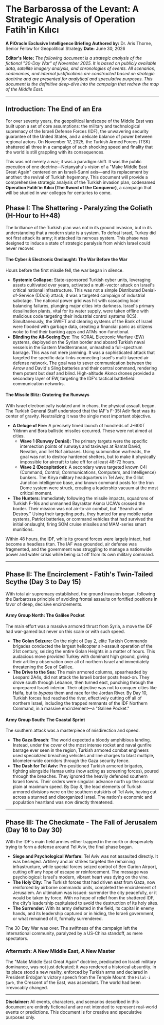 # The Barbarossa of the Levant: A Strategic Analysis of Operation Fatih'in Kılıcı

**A PiOracle Exclusive Intelligence Briefing**
**Authored by:** Dr. Aris Thorne, Senior Fellow for Geopolitical Strategy
**Date:** June 30, 2026

**Editor's Note:** *The following document is a strategic analysis of the fictional "30-Day War" of November 2025. It is based on publicly available data, satellite imagery analysis, and chronologies of events. All scenarios, codenames, and internal justifications are constructed based on strategic doctrine and are presented for analytical and speculative purposes. This document is the definitive deep-dive into the campaign that redrew the map of the Middle East.*

---

## Introduction: The End of an Era

For over seventy years, the geopolitical landscape of the Middle East was built upon a set of core assumptions: the military and technological supremacy of the Israeli Defense Forces (IDF), the unwavering security guarantee of the United States, and a delicate balance of power between regional actors. On November 17, 2025, the Turkish Armed Forces (TSK) shattered all three in a campaign of such shocking speed and finality that the world is still grappling with its consequences.

This was not merely a war; it was a paradigm shift. It was the public execution of one doctrine—Netanyahu's vision of a "Make Middle East Great Again" centered on an Israeli-Sunni axis—and its replacement by another: the revival of Turkish hegemony. This document will provide a comprehensive strategic analysis of the Turkish invasion plan, codenamed **Operation Fatih'in Kılıcı (The Sword of the Conqueror)**, a campaign that will be studied in war colleges for centuries to come.

## Phase I: The Shattering - Paralyzing the Goliath (H-Hour to H+48)

The brilliance of the Turkish plan was not in its ground invasion, but in its understanding that a modern state is a system. To defeat Israel, Turkey did not first attack its army; it attacked its nervous system. This phase was designed to induce a state of strategic paralysis from which Israel could never recover.

#### The Cyber & Electronic Onslaught: The War Before the War

Hours before the first missile fell, the war began in silence.
*   **Systemic Collapse:** State-sponsored Turkish cyber units, leveraging assets cultivated over years, activated a multi-vector attack on Israel's critical national infrastructure. This was not a simple Distributed Denial-of-Service (DDoS) attack; it was a targeted campaign of industrial sabotage. The national power grid was hit with cascading load-balancing failures, plunging major cities into darkness. Israel's primary desalination plants, vital for its water supply, were taken offline with malicious code targeting their industrial control systems (ICS). Simultaneously, the SWIFT and clearing systems of the Bank of Israel were flooded with garbage data, creating a financial panic as citizens woke to find their banking apps and ATMs non-functional.
*   **Blinding the All-Seeing Eye:** The KORAL Electronic Warfare (EW) systems, deployed on the Syrian border and aboard Turkish naval vessels in the Eastern Mediterranean, unleashed a full-spectrum barrage. This was not mere jamming. It was a sophisticated attack that targeted the specific data-links connecting Israel's multi-layered air defense network. The goal was to sever communication between the Arrow and David's Sling batteries and their central command, rendering them potent but deaf and blind. High-altitude Akıncı drones provided a secondary layer of EW, targeting the IDF's tactical battlefield communication networks.

#### The Missile Blitz: Cratering the Runways

With Israel electronically isolated and in chaos, the physical assault began. The Turkish General Staff understood that the IAF's F-35I Adir fleet was its center of gravity. Neutralizing it was the single most important objective.

*   **A Deluge of Fire:** A precisely timed launch of hundreds of J-600T Yıldırım and Bora ballistic missiles occurred. These were not aimed at cities.
    *   **Wave 1 (Runway Denial):** The primary targets were the specific intersection points of runways and taxiways at Ramat David, Nevatim, and Tel Nof airbases. Using submunition warheads, the goal was not to destroy hardened shelters, but to make it physically impossible for aircraft to take off for at least 48-72 hours.
    *   **Wave 2 (Decapitation):** A secondary wave targeted known C4I (Command, Control, Communications, Computers, and Intelligence) bunkers. The Kirya military headquarters in Tel Aviv, the Glilot Junction intelligence base, and known command posts for the Iron Dome system were struck, creating a leadership vacuum at the most critical moment.
*   **The Hunters:** Immediately following the missile impacts, squadrons of Turkish F-16s and unmanned Bayraktar Akıncı UCAVs crossed the border. Their mission was not air-to-air combat, but "Search and Destroy." Using their targeting pods, they hunted for any mobile radar systems, Patriot batteries, or command vehicles that had survived the initial onslaught, firing SOM cruise missiles and MAM-series smart munitions.

Within 48 hours, the IDF, while its ground forces were largely intact, had become a headless titan. The IAF was grounded, air defense was fragmented, and the government was struggling to manage a nationwide power and water crisis while being cut off from its own military command.

---

## Phase II: The Encirclement - Fatih's Twin-Tailed Scythe (Day 3 to Day 15)

With total air supremacy established, the ground invasion began, following the Barbarossa principle of avoiding frontal assaults on fortified positions in favor of deep, decisive encirclements.

#### Army Group North: The Galilee Pocket

The main effort was a massive armored thrust from Syria, a move the IDF had war-gamed but never on this scale or with such speed.

*   **The Golan Seizure:** On the night of Day 2, elite Turkish Commando brigades conducted the largest helicopter air-assault operation of the 21st century, seizing the entire Golan Heights in a matter of hours. This audacious move provided Turkey with dominant high ground, giving their artillery observation over all of northern Israel and immediately threatening the Sea of Galilee.
*   **The Drive to the Sea:** The main armored columns, spearheaded by Leopard 2A4s, did not attack the Israeli border posts head-on. They drove south through Lebanon, then turned east, punching through the unprepared Israeli interior. Their objective was not to conquer cities like Haifa, but to *bypass* them and race for the Jordan River. By Day 10, Turkish forces had reached the river, effectively cutting off all of northern Israel, including the trapped remnants of the IDF Northern Command, in a massive encirclement—a "Galilee Pocket."

#### Army Group South: The Coastal Sprint

The southern attack was a masterpiece of misdirection and speed.

*   **The Gaza Breach:** The world expected a bloody amphibious landing. Instead, under the cover of the most intense rocket and naval gunfire barrage ever seen in the region, Turkish armored combat engineers used specialized breaching vehicles and line charges to blast multiple, kilometer-wide corridors through the Gaza security fence.
*   **The Dash for Tel Aviv:** Pre-positioned Turkish armored brigades, fighting alongside Hamas units (now acting as screening forces), poured through the breaches. They ignored the heavily defended southern Israeli towns. Their orders were singular: advance north up the coastal plain at maximum speed. By Day 8, the lead elements of Turkish armored divisions were on the southern outskirts of Tel Aviv, having cut across a stunned and disorganized Israel. The nation's economic and population heartland was now directly threatened.

---

## Phase III: The Checkmate - The Fall of Jerusalem (Day 16 to Day 30)

With the IDF's main field armies either trapped in the north or desperately trying to form a defense around Tel Aviv, the final phase began.

*   **Siege and Psychological Warfare:** Tel Aviv was not assaulted directly. It was besieged. Artillery and air strikes targeted the remaining infrastructure, while special forces seized control of Ben Gurion Airport, cutting off any hope of escape or reinforcement. The message was psychological: Israel's modern, vibrant heart was dying on the vine.
*   **The Holy City:** The Turkish forces that had driven east from Gaza, now reinforced by airborne commando units, completed the encirclement of Jerusalem. An ultimatum was issued: surrender the city peacefully, or it would be taken by force. With no hope of relief from the shattered IDF, the city's leadership capitulated to avoid the destruction of its holy sites.
*   **The Surrender:** With its army defeated in the field, its capital in enemy hands, and its leadership captured or in hiding, the Israeli government, or what remained of it, formally surrendered.

The 30-Day War was over. The swiftness of the campaign left the international community, paralyzed by a US-China standoff, as mere spectators.

### Aftermath: A New Middle East, A New Master

The "Make Middle East Great Again" doctrine, predicated on Israeli military dominance, was not just defeated; it was rendered a historical absurdity. In its place stood a new reality, enforced by Turkish arms and declared in President Erdoğan's victory speech from the Temple Mount: the `Hilal-i Şark`, the Crescent of the East, was ascendant. The world had been irrevocably changed.

---

**Disclaimer:** All events, characters, and scenarios described in this document are entirely fictional and are not intended to represent real-world events or predictions. This document is for creative and speculative purposes only.